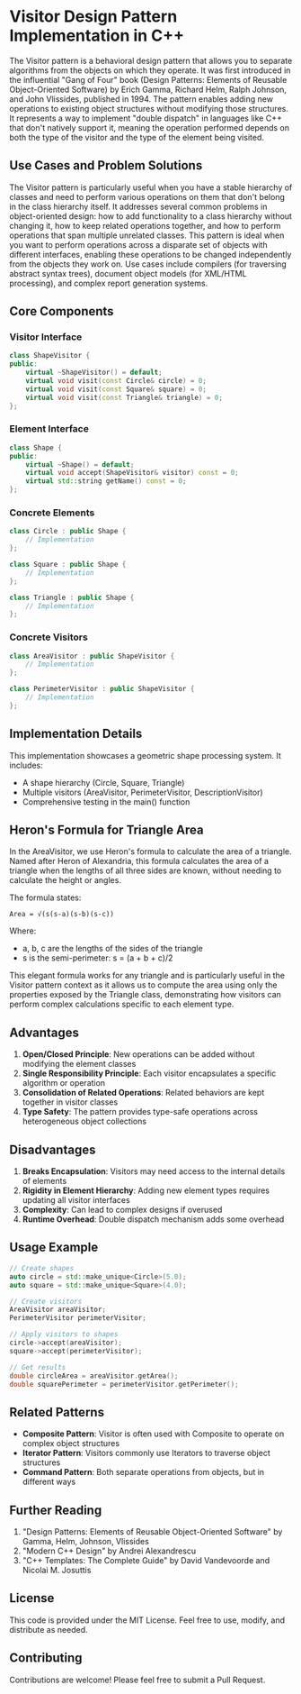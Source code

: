 # Visitor Design Pattern Implementation in C++

The Visitor pattern is a behavioral design pattern that allows you to separate algorithms from the objects on which they
operate. It was first introduced in the influential "Gang of Four" book (Design Patterns: Elements of Reusable
Object-Oriented Software) by Erich Gamma, Richard Helm, Ralph Johnson, and John Vlissides, published in 1994. The pattern
enables adding new operations to existing object structures without modifying those structures. It represents a way to
implement "double dispatch" in languages like C++ that don't natively support it, meaning the operation performed depends
on both the type of the visitor and the type of the element being visited.

## Use Cases and Problem Solutions

The Visitor pattern is particularly useful when you have a stable hierarchy of classes and need to perform various
operations on them that don't belong in the class hierarchy itself. It addresses several common problems in
object-oriented design: how to add functionality to a class hierarchy without changing it, how to keep related operations
together, and how to perform operations that span multiple unrelated classes. This pattern is ideal when you want to
perform operations across a disparate set of objects with different interfaces, enabling these operations to be changed
independently from the objects they work on. Use cases include compilers (for traversing abstract syntax trees), document
object models (for XML/HTML processing), and complex report generation systems.

## Core Components

### Visitor Interface
```cpp
class ShapeVisitor {
public:
    virtual ~ShapeVisitor() = default;
    virtual void visit(const Circle& circle) = 0;
    virtual void visit(const Square& square) = 0;
    virtual void visit(const Triangle& triangle) = 0;
};
```

### Element Interface
```cpp
class Shape {
public:
    virtual ~Shape() = default;
    virtual void accept(ShapeVisitor& visitor) const = 0;
    virtual std::string getName() const = 0;
};
```

### Concrete Elements
```cpp
class Circle : public Shape {
    // Implementation
};

class Square : public Shape {
    // Implementation
};

class Triangle : public Shape {
    // Implementation
};
```

### Concrete Visitors
```cpp
class AreaVisitor : public ShapeVisitor {
    // Implementation
};

class PerimeterVisitor : public ShapeVisitor {
    // Implementation
};
```

## Implementation Details

This implementation showcases a geometric shape processing system. It includes:
- A shape hierarchy (Circle, Square, Triangle)
- Multiple visitors (AreaVisitor, PerimeterVisitor, DescriptionVisitor)
- Comprehensive testing in the main() function

## Heron's Formula for Triangle Area

In the AreaVisitor, we use Heron's formula to calculate the area of a triangle. Named after Heron of Alexandria, this
formula calculates the area of a triangle when the lengths of all three sides are known, without needing to calculate the
height or angles.

The formula states:
```
Area = √(s(s-a)(s-b)(s-c))
```

Where:
- a, b, c are the lengths of the sides of the triangle
- s is the semi-perimeter: s = (a + b + c)/2

This elegant formula works for any triangle and is particularly useful in the Visitor pattern context as it allows us to
compute the area using only the properties exposed by the Triangle class, demonstrating how visitors can perform complex
calculations specific to each element type.

## Advantages

1. **Open/Closed Principle**: New operations can be added without modifying the element classes
2. **Single Responsibility Principle**: Each visitor encapsulates a specific algorithm or operation
3. **Consolidation of Related Operations**: Related behaviors are kept together in visitor classes
4. **Type Safety**: The pattern provides type-safe operations across heterogeneous object collections

## Disadvantages

1. **Breaks Encapsulation**: Visitors may need access to the internal details of elements
2. **Rigidity in Element Hierarchy**: Adding new element types requires updating all visitor interfaces
3. **Complexity**: Can lead to complex designs if overused
4. **Runtime Overhead**: Double dispatch mechanism adds some overhead

## Usage Example

```cpp
// Create shapes
auto circle = std::make_unique<Circle>(5.0);
auto square = std::make_unique<Square>(4.0);

// Create visitors
AreaVisitor areaVisitor;
PerimeterVisitor perimeterVisitor;

// Apply visitors to shapes
circle->accept(areaVisitor);
square->accept(perimeterVisitor);

// Get results
double circleArea = areaVisitor.getArea();
double squarePerimeter = perimeterVisitor.getPerimeter();
```

## Related Patterns

- **Composite Pattern**: Visitor is often used with Composite to operate on complex object structures
- **Iterator Pattern**: Visitors commonly use Iterators to traverse object structures
- **Command Pattern**: Both separate operations from objects, but in different ways

## Further Reading

1. "Design Patterns: Elements of Reusable Object-Oriented Software" by Gamma, Helm, Johnson, Vlissides
2. "Modern C++ Design" by Andrei Alexandrescu
3. "C++ Templates: The Complete Guide" by David Vandevoorde and Nicolai M. Josuttis

## License

This code is provided under the MIT License. Feel free to use, modify, and distribute as needed.

## Contributing

Contributions are welcome! Please feel free to submit a Pull Request.

